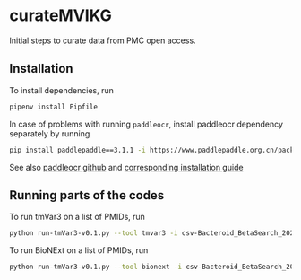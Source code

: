 # curateMVIKG
Initial steps to curate data from PMC open access.

## Installation



To install dependencies, run

```bash
pipenv install Pipfile
```


In case of problems with running `paddleocr`, install paddleocr dependency separately by running

```bash
pip install paddlepaddle==3.1.1 -i https://www.paddlepaddle.org.cn/packages/stable/cpu/
```

See also [paddleocr github](https://github.com/PaddlePaddle/PaddleOCR?tab=readme-ov-file#2-installation) and [corresponding installation guide](https://www.paddlepaddle.org.cn/en/install/quick?docurl=undefined)



## Running parts of the codes

To run tmVar3 on a list of PMIDs, run

```bash
python run-tmVar3-v0.1.py --tool tmvar3 -i csv-Bacteroid_BetaSearch_20250821.csv -o out_tmVar3 --ignore-errors > logPMC_tmVar3
```

To run BioNExt on a list of PMIDs, run

```bash
python run-tmVar3-v0.1.py --tool bionext -i csv-Bacteroid_BetaSearch_20250821.csv -o out_bionext --ignore-errors --pipenv-dir <path to pipenv dir> --bionext-path <path to bionext main.py> logPMC_BioNExt
```

